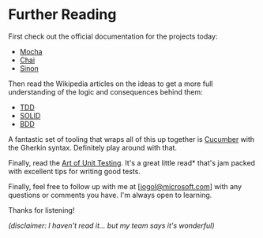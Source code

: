 # Further Reading

First check out the official documentation for the projects today:
* [Mocha](mochajs.org)
* [Chai](chaijs.com)
* [Sinon](sinonjs.org)

Then read the Wikipedia articles on the ideas to get a more full understanding of the logic and consequences behind them:
* [TDD](https://en.wikipedia.org/wiki/Test-driven_development)
* [SOLID](https://en.wikipedia.org/wiki/SOLID_(object-oriented_design))
* [BDD](https://en.wikipedia.org/wiki/Behavior-driven_development)

A fantastic set of tooling that wraps all of this up together is [Cucumber](https://github.com/cucumber/cucumber-js) with the Gherkin syntax.
Definitely play around with that.

Finally, read the [Art of Unit Testing](https://www.amazon.com/Art-Unit-Testing-examples/dp/1617290890).
It's a great little read* that's jam packed with excellent tips for writing good tests.

Finally, feel free to follow up with me at [jogol@microsoft.com] with any questions or comments you have.
I'm always open to learning.

Thanks for listening!

*(disclaimer: I haven't read it... but my team says it's wonderful)*
